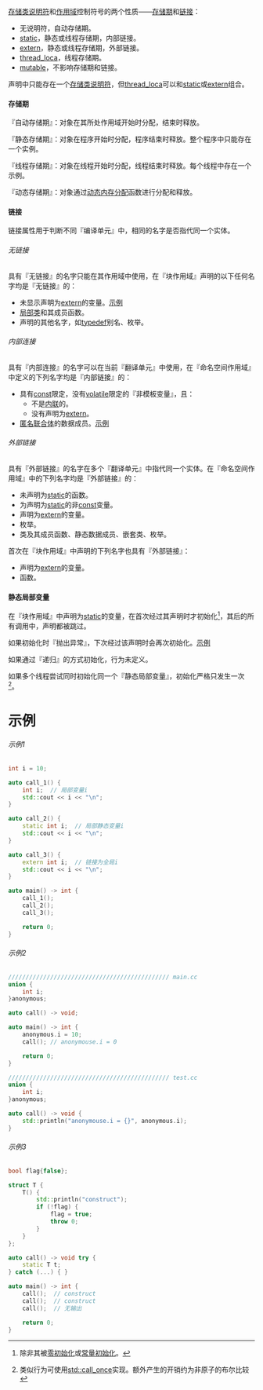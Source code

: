 [存储类说明符]()和[作用域]()控制符号的两个性质——[存储期]()和[链接]()：

* 无说明符，自动存储期。
* [static]()，静态或线程存储期，内部链接。
* [extern]()，静态或线程存储期，外部链接。
* [thread_loca]()，线程存储期。
* [mutable]()，不影响存储期和链接。

声明中只能存在一个[存储类说明符]()，但[thread_loca]()可以和[static]()或[extern]()组合。

#### 存储期

『自动存储期』：对象在其所处作用域开始时分配，结束时释放。

『静态存储期』：对象在程序开始时分配，程序结束时释放。整个程序中只能存在一个实例。

『线程存储期』：对象在线程开始时分配，线程结束时释放。每个线程中存在一个示例。

『动态存储期』：对象通过[动态内存分配]()函数进行分配和释放。

#### 链接

链接属性用于判断不同『编译单元』中，相同的名字是否指代同一个实体。

###### 无链接

具有『无链接』的名字只能在其作用域中使用，在『块作用域』声明的以下任何名字均是『无链接』的：

* 未显示声明为[extern]()的变量。[示例](#示例1)
* [局部类]()和其成员函数。
* 声明的其他名字，如[typedef]()别名、枚举。

###### 内部连接

具有『内部连接』的名字可以在当前『翻译单元』中使用，在『命名空间作用域』中定义的下列名字均是『内部链接』的：

* 具有[const]()限定，没有[volatile]()限定的『非模板变量』，且：
  * 不是[内联]()的。
  * 没有声明为[extern]()。
* [匿名联合体]()的数据成员。[示例](#示例2)

###### 外部链接

具有『外部链接』的名字在多个『翻译单元』中指代同一个实体。在『命名空间作用域』中的下列名字均是『外部链接』的：

* 未声明为[static]()的函数。
* 为声明为[static]()的非[const]()变量。
* 声明为[extern]()的变量。
* 枚举。
* 类及其成员函数、静态数据成员、嵌套类、枚举。

首次在『块作用域』中声明的下列名字也具有『外部链接』：

* 声明为[extern]()的变量。
* 函数。

#### 静态局部变量

在『块作用域』中声明为[static]()的变量，在首次经过其声明时才初始化[^1]，其后的所有调用中，声明都被跳过。

如果初始化时『抛出异常』，下次经过该声明时会再次初始化。[示例](#示例3)

如果通过『递归』的方式初始化，行为未定义。

如果多个线程尝试同时初始化同一个『静态局部变量』，初始化严格只发生一次[^2]。

# 示例

###### 示例1

```cpp
int i = 10;

auto call_1() {
    int i;  // 局部变量i
    std::cout << i << "\n";
}

auto call_2() {
    static int i;  // 局部静态变量i
    std::cout << i << "\n";
}

auto call_3() {
    extern int i;  // 链接为全局i
    std::cout << i << "\n";
}

auto main() -> int {
    call_1();
    call_2();
    call_3();

    return 0;
}
```

###### 示例2

```cpp
////////////////////////////////////////////// main.cc
union {
	int i;
}anonymous;

auto call() -> void;

auto main() -> int {
	anonymous.i = 10;
	call(); // anonymouse.i = 0

	return 0;
}

////////////////////////////////////////////// test.cc
union {
	int i;
}anonymous;

auto call() -> void {
	std::println("anonymouse.i = {}", anonymous.i);
}
```

###### 示例3

```cpp
bool flag{false};

struct T {
    T() {
        std::println("construct");
        if (!flag) {
            flag = true;
            throw 0;
        }
    }
};

auto call() -> void try {
    static T t;
} catch (...) { }

auto main() -> int {
    call();  // construct
    call();  // construct
    call();  // 无输出

    return 0;
}
```





[^1]:除非其被[零初始化]()或[常量初始化]()。
[^2]:类似行为可使用[std::call_once]()实现。额外产生的开销约为非原子的布尔比较